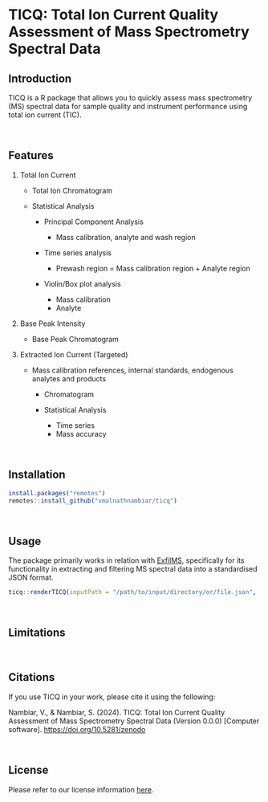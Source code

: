 # TICQ: Total Ion Current Quality Assessment of Mass Spectrometry Spectral Data

## Introduction

TICQ is a R package that allows you to quickly assess mass spectrometry (MS) spectral data for sample quality and instrument performance using total ion current (TIC).

<br>

## Features

1. Total Ion Current

   - Total Ion Chromatogram

   - Statistical Analysis

     - Principal Component Analysis

       - Mass calibration, analyte and wash region

     - Time series analysis

       - Prewash region = Mass calibration region + Analyte region

     - Violin/Box plot analysis

       - Mass calibration
       - Analyte

2. Base Peak Intensity

   - Base Peak Chromatogram

3. Extracted Ion Current (Targeted)

   - Mass calibration references, internal standards, endogenous analytes and products

     - Chromatogram

     - Statistical Analysis

       - Time series
       - Mass accuracy

<br>

## Installation

```r
install.packages("remotes")
remotes::install_github("vmalnathnambiar/ticq")
```

<br>

## Usage

The package primarily works in relation with [ExfilMS], specifically for its functionality in extracting and filtering MS spectral data into a standardised JSON format.

```r
ticq::renderTICQ(inputPath = "/path/to/input/directory/or/file.json", ...)
```

<br>

## Limitations

<br>

## Citations

If you use TICQ in your work, please cite it using the following:

Nambiar, V., & Nambiar, S. (2024). TICQ: Total Ion Current Quality Assessment of Mass Spectrometry Spectral Data (Version 0.0.0) [Computer software]. https://doi.org/10.5281/zenodo

<br>

## License

Please refer to our license information [here](./LICENSE).

<!-- URLs used in the markdown document -->

[exfilms]: https://github.com/vmalnathnambiar/exfilms
